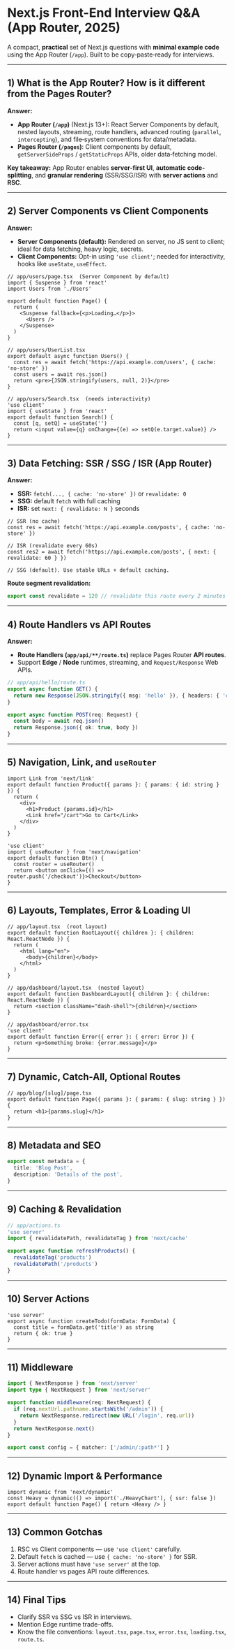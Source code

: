 # Next.js Front-End Interview Q&A (App Router, 2025)

A compact, **practical** set of Next.js questions with **minimal example code** using the App Router (`/app`). Built to be copy‑paste‑ready for interviews.

---

## 1) What is the App Router? How is it different from the Pages Router?
**Answer:**  
- **App Router (`/app`)** (Next.js 13+): React Server Components by default, nested layouts, streaming, route handlers, advanced routing (`parallel`, `intercepting`), and file‑system conventions for data/metadata.  
- **Pages Router (`/pages`)**: Client components by default, `getServerSideProps` / `getStaticProps` APIs, older data‑fetching model.

**Key takeaway:** App Router enables **server-first UI**, **automatic code-splitting**, and **granular rendering** (SSR/SSG/ISR) with **server actions** and **RSC**.

---

## 2) Server Components vs Client Components
**Answer:**  
- **Server Components (default):** Rendered on server, no JS sent to client; ideal for data fetching, heavy logic, secrets.  
- **Client Components:** Opt-in using `'use client'`; needed for interactivity, hooks like `useState`, `useEffect`.

```tsx
// app/users/page.tsx  (Server Component by default)
import { Suspense } from 'react'
import Users from './Users'

export default function Page() {
  return (
    <Suspense fallback={<p>Loading…</p>}>
      <Users />
    </Suspense>
  )
}
```

```tsx
// app/users/UserList.tsx
export default async function Users() {
  const res = await fetch('https://api.example.com/users', { cache: 'no-store' })
  const users = await res.json()
  return <pre>{JSON.stringify(users, null, 2)}</pre>
}
```

```tsx
// app/users/Search.tsx  (needs interactivity)
'use client'
import { useState } from 'react'
export default function Search() {
  const [q, setQ] = useState('')
  return <input value={q} onChange={(e) => setQ(e.target.value)} />
}
```

---

## 3) Data Fetching: SSR / SSG / ISR (App Router)
**Answer:**  
- **SSR:** `fetch(..., { cache: 'no-store' })` or `revalidate: 0`  
- **SSG:** default `fetch` with full caching  
- **ISR:** set `next: { revalidate: N }` seconds

```tsx
// SSR (no cache)
const res = await fetch('https://api.example.com/posts', { cache: 'no-store' })

// ISR (revalidate every 60s)
const res2 = await fetch('https://api.example.com/posts', { next: { revalidate: 60 } })

// SSG (default). Use stable URLs + default caching.
```

**Route segment revalidation:**  
```ts
export const revalidate = 120 // revalidate this route every 2 minutes
```

---

## 4) Route Handlers vs API Routes
**Answer:**  
- **Route Handlers (`app/api/**/route.ts`)** replace Pages Router **API routes**.  
- Support **Edge** / **Node** runtimes, streaming, and `Request/Response` Web APIs.

```ts
// app/api/hello/route.ts
export async function GET() {
  return new Response(JSON.stringify({ msg: 'hello' }), { headers: { 'content-type': 'application/json' } })
}

export async function POST(req: Request) {
  const body = await req.json()
  return Response.json({ ok: true, body })
}
```

---

## 5) Navigation, Link, and `useRouter`
```tsx
import Link from 'next/link'
export default function Product({ params }: { params: { id: string } }) {
  return (
    <div>
      <h1>Product {params.id}</h1>
      <Link href="/cart">Go to Cart</Link>
    </div>
  )
}
```

```tsx
'use client'
import { useRouter } from 'next/navigation'
export default function Btn() {
  const router = useRouter()
  return <button onClick={() => router.push('/checkout')}>Checkout</button>
}
```

---

## 6) Layouts, Templates, Error & Loading UI
```tsx
// app/layout.tsx  (root layout)
export default function RootLayout({ children }: { children: React.ReactNode }) {
  return (
    <html lang="en">
      <body>{children}</body>
    </html>
  )
}
```

```tsx
// app/dashboard/layout.tsx  (nested layout)
export default function DashboardLayout({ children }: { children: React.ReactNode }) {
  return <section className="dash-shell">{children}</section>
}
```

```tsx
// app/dashboard/error.tsx
'use client'
export default function Error({ error }: { error: Error }) {
  return <p>Something broke: {error.message}</p>
}
```

---

## 7) Dynamic, Catch-All, Optional Routes
```tsx
// app/blog/[slug]/page.tsx
export default function Page({ params }: { params: { slug: string } }) {
  return <h1>{params.slug}</h1>
}
```

---

## 8) Metadata and SEO
```ts
export const metadata = {
  title: 'Blog Post',
  description: 'Details of the post',
}
```

---

## 9) Caching & Revalidation
```ts
// app/actions.ts
'use server'
import { revalidatePath, revalidateTag } from 'next/cache'

export async function refreshProducts() {
  revalidateTag('products')
  revalidatePath('/products')
}
```

---

## 10) Server Actions
```tsx
'use server'
export async function createTodo(formData: FormData) {
  const title = formData.get('title') as string
  return { ok: true }
}
```

---

## 11) Middleware
```ts
import { NextResponse } from 'next/server'
import type { NextRequest } from 'next/server'

export function middleware(req: NextRequest) {
  if (req.nextUrl.pathname.startsWith('/admin')) {
    return NextResponse.redirect(new URL('/login', req.url))
  }
  return NextResponse.next()
}

export const config = { matcher: ['/admin/:path*'] }
```

---

## 12) Dynamic Import & Performance
```tsx
import dynamic from 'next/dynamic'
const Heavy = dynamic(() => import('./HeavyChart'), { ssr: false })
export default function Page() { return <Heavy /> }
```

---

## 13) Common Gotchas
1. RSC vs Client components — use `'use client'` carefully.
2. Default `fetch` is cached — use `{ cache: 'no-store' }` for SSR.
3. Server actions must have `'use server'` at the top.
4. Route handler vs pages API route differences.

---

## 14) Final Tips
- Clarify SSR vs SSG vs ISR in interviews.
- Mention Edge runtime trade-offs.
- Know the file conventions: `layout.tsx`, `page.tsx`, `error.tsx`, `loading.tsx`, `route.ts`.
